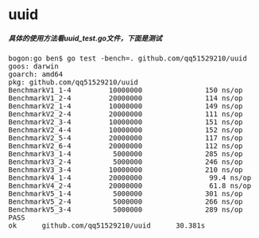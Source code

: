 # uuid


<h5>具体的使用方法看uuid_test.go文件，下面是测试</h5>
<p>
<pre>
bogon:go ben$ go test -bench=. github.com/qq51529210/uuid
goos: darwin
goarch: amd64
pkg: github.com/qq51529210/uuid
BenchmarkV1_1-4         10000000               150 ns/op              48 B/op          1 allocs/op
BenchmarkV1_2-4         20000000               114 ns/op               0 B/op          0 allocs/op
BenchmarkV2_1-4         10000000               149 ns/op              48 B/op          1 allocs/op
BenchmarkV2_2-4         20000000               111 ns/op               0 B/op          0 allocs/op
BenchmarkV2_3-4         10000000               151 ns/op              48 B/op          1 allocs/op
BenchmarkV2_4-4         10000000               152 ns/op              48 B/op          1 allocs/op
BenchmarkV2_5-4         20000000               117 ns/op               0 B/op          0 allocs/op
BenchmarkV2_6-4         20000000               112 ns/op               0 B/op          0 allocs/op
BenchmarkV3_1-4          5000000               285 ns/op             160 B/op          3 allocs/op
BenchmarkV3_2-4          5000000               246 ns/op             112 B/op          2 allocs/op
BenchmarkV3_3-4         10000000               210 ns/op              16 B/op          1 allocs/op
BenchmarkV4_1-4         20000000                99.4 ns/op            48 B/op          1 allocs/op
BenchmarkV4_2-4         20000000                61.8 ns/op             0 B/op          0 allocs/op
BenchmarkV5_1-4          5000000               301 ns/op             192 B/op          3 allocs/op
BenchmarkV5_2-4          5000000               266 ns/op             144 B/op          2 allocs/op
BenchmarkV5_3-4          5000000               289 ns/op              32 B/op          1 allocs/op
PASS
ok      github.com/qq51529210/uuid      30.381s
</pre>
</p>
